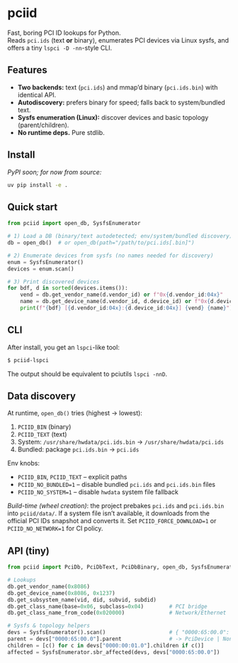 # pciid

Fast, boring PCI ID lookups for Python.  
Reads `pci.ids` (text **or** binary), enumerates PCI devices via Linux sysfs, and offers a tiny `lspci -D -nn`-style CLI.

## Features
- **Two backends:** text (`pci.ids`) and mmap’d binary (`pci.ids.bin`) with identical API.
- **Autodiscovery:** prefers binary for speed; falls back to system/bundled text.
- **Sysfs enumeration (Linux):** discover devices and basic topology (parent/children).
- **No runtime deps.** Pure stdlib.

## Install
_PyPI soon; for now from source:_
```bash
uv pip install -e .
````

## Quick start

```python
from pciid import open_db, SysfsEnumerator

# 1) Load a DB (binary/text autodetected; env/system/bundled discovery)
db = open_db()  # or open_db(path="/path/to/pci.ids[.bin]")

# 2) Enumerate devices from sysfs (no names needed for discovery)
enum = SysfsEnumerator()
devices = enum.scan()

# 3) Print discovered devices
for bdf, d in sorted(devices.items()):
    vend = db.get_vendor_name(d.vendor_id) or f"0x{d.vendor_id:04x}"
    name = db.get_device_name(d.vendor_id, d.device_id) or f"0x{d.device_id:04x}"
    print(f"{bdf} [{d.vendor_id:04x}:{d.device_id:04x}] {vend} {name}")
```

## CLI

After install, you get an `lspci`-like tool:

```bash
$ pciid-lspci
```

The output should be equivalent to pciutils `lspci -nnD`.

## Data discovery

At runtime, `open_db()` tries (highest → lowest):

1. `PCIID_BIN` (binary)
2. `PCIID_TEXT` (text)
3. System: `/usr/share/hwdata/pci.ids.bin` → `/usr/share/hwdata/pci.ids`
4. Bundled: package `pci.ids.bin` → `pci.ids`

Env knobs:

* `PCIID_BIN`, `PCIID_TEXT` – explicit paths
* `PCIID_NO_BUNDLED=1` – disable bundled `pci.ids` and `pci.ids.bin` files
* `PCIID_NO_SYSTEM=1` – disable `hwdata` system file fallback

*Build-time (wheel creation)*: the project prebakes `pci.ids` and `pci.ids.bin` into `pciid/data/`. If a system file isn’t available, it downloads from the official PCI IDs snapshot and converts it. Set `PCIID_FORCE_DOWNLOAD=1` or `PCIID_NO_NETWORK=1` for CI policy.

## API (tiny)

```python
from pciid import PciDb, PciDbText, PciDbBinary, open_db, SysfsEnumerator, PciDevice

# Lookups
db.get_vendor_name(0x8086)
db.get_device_name(0x8086, 0x1237)
db.get_subsystem_name(vid, did, subvid, subdid)
db.get_class_name(base=0x06, subclass=0x04)        # PCI bridge
db.get_class_name_from_code(0x020000)              # Network/Ethernet

# Sysfs & topology helpers
devs = SysfsEnumerator().scan()                    # { "0000:65:00.0": PciDevice, ... }
parent = devs["0000:65:00.0"].parent               # -> PciDevice | None
children = [c() for c in devs["0000:00:01.0"].children if c()]
affected = SysfsEnumerator.sbr_affected(devs, devs["0000:65:00.0"])
```
